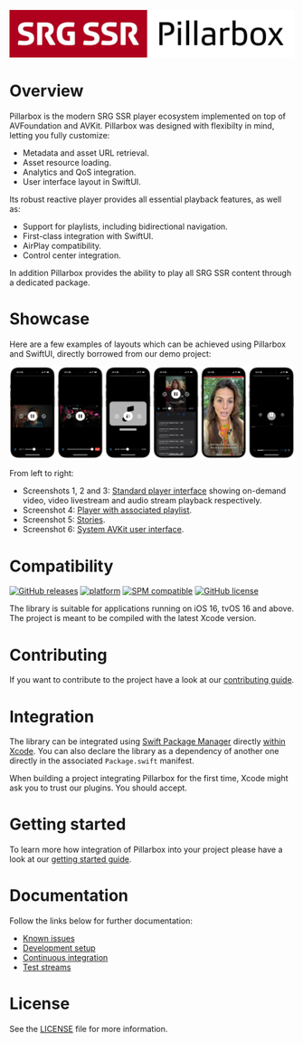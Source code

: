 [![Pillarbox logo](README-images/logo.jpg)](https://github.com/SRGSSR/pillarbox-apple)

# Overview

Pillarbox is the modern SRG SSR player ecosystem implemented on top of AVFoundation and AVKit. Pillarbox was designed with flexibilty in mind, letting you fully customize:

- Metadata and asset URL retrieval.
- Asset resource loading.
- Analytics and QoS integration.
- User interface layout in SwiftUI.

Its robust reactive player provides all essential playback features, as well as:

- Support for playlists, including bidirectional navigation.
- First-class integration with SwiftUI.
- AirPlay compatibility.
- Control center integration.

In addition Pillarbox provides the ability to play all SRG SSR content through a dedicated package.

# Showcase

Here are a few examples of layouts which can be achieved using Pillarbox and SwiftUI, directly borrowed from our demo project:

[![Showcase](README-images/showcase.png)](https://github.com/SRGSSR/pillarbox-apple)

From left to right:

- Screenshots 1, 2 and 3: [Standard player interface](../Demo/Sources/PlaybackView.swift) showing on-demand video, video livestream and audio stream playback respectively.
- Screenshot 4: [Player with associated playlist](../Demo/Sources/PlaylistView.swift).
- Screenshot 5: [Stories](../Demo/Sources/StoriesView.swift).
- Screenshot 6: [System AVKit user interface](../Demo/Sources/SystemPlayerView.swift).

# Compatibility

[![GitHub releases](https://img.shields.io/github/v/release/SRGSSR/pillarbox-apple)](https://github.com/SRGSSR/pillarbox-apple/releases) [![platform](https://img.shields.io/badge/platfom-ios%20%7C%20tvos-blue)](https://github.com/SRGSSR/pillarbox-apple) [![SPM compatible](https://img.shields.io/badge/SPM-compatible-4BC51D.svg?style=flat)](https://swift.org/package-manager) [![GitHub license](https://img.shields.io/github/license/SRGSSR/pillarbox-apple)](../LICENSE)

The library is suitable for applications running on iOS 16, tvOS 16 and above. The project is meant to be compiled with the latest Xcode version.

# Contributing

If you want to contribute to the project have a look at our [contributing guide](CONTRIBUTING.md).

# Integration

The library can be integrated using [Swift Package Manager](https://swift.org/package-manager) directly [within Xcode](https://developer.apple.com/documentation/xcode/adding_package_dependencies_to_your_app). You can also declare the library as a dependency of another one directly in the associated `Package.swift` manifest.

When building a project integrating Pillarbox for the first time, Xcode might ask you to trust our plugins. You should accept.

# Getting started

To learn more how integration of Pillarbox into your project please have a look at our [getting started guide](GETTING_STARTED.md).

# Documentation

Follow the links below for further documentation:

- [Known issues](KNOWN_ISSUES.md)
- [Development setup](DEVELOPMENT_SETUP.md)
- [Continuous integration](CONTINUOUS_INTEGRATION.md)
- [Test streams](TEST_STREAMS.md)

# License

See the [LICENSE](../LICENSE) file for more information.
